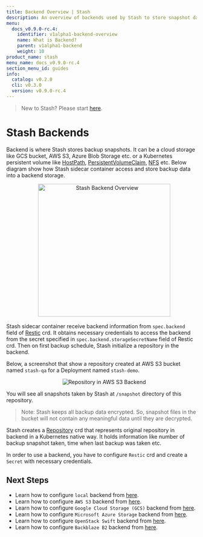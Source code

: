 ```yaml
---
title: Backend Overview | Stash
description: An overview of backends used by Stash to store snapshot data.
menu:
  docs_v0.9.0-rc.4:
    identifier: v1alpha1-backend-overview
    name: What is Backend?
    parent: v1alpha1-backend
    weight: 10
product_name: stash
menu_name: docs_v0.9.0-rc.4
section_menu_id: guides
info:
  catalog: v0.2.0
  cli: v0.3.0
  version: v0.9.0-rc.4
---
```


> New to Stash? Please start [here](/docs/v0.9.0-rc.4/concepts/README).

# Stash Backends

Backend is where Stash stores backup snapshots. It can be a cloud storage like GCS bucket, AWS S3, Azure Blob Storage etc. or a Kubernetes persistent volume like [HostPath](https://kubernetes.io/docs/concepts/storage/volumes/#hostpath), [PersistentVolumeClaim](https://kubernetes.io/docs/concepts/storage/volumes/#persistentvolumeclaim), [NFS](https://kubernetes.io/docs/concepts/storage/volumes/#nfs) etc. Below diagram show how Stash sidecar container access and store backup data into a backend storage.

<p align="center">
  <img alt="Stash Backend Overview" height="350px", src="/docs/v0.9.0-rc.4/images/guides/latest/backends/backend_overview.svg">
</p>

Stash sidecar container receive backend information from `spec.backend` field of [Restic](/docs/v0.9.0-rc.4/concepts/crds/v1alpha1/restic) crd. It obtains necessary credentials to access the backend from the secret specified in `spec.backend.storageSecretName` field of Restic crd. Then on first backup schedule, Stash initialize a repository in the backend.

Below, a screenshot that show a repository created at AWS S3 bucket named `stash-qa` for a Deployment named `stash-demo`.

<p align="center">
  <img alt="Repository in AWS S3 Backend", src="/docs/v0.9.0-rc.4/images/guides/latest/backends/s3_repository.png">
</p>

You will see all snapshots taken by Stash at `/snapshot` directory of this repository.

> Note: Stash keeps all backup data encrypted. So, snapshot files in the bucket will not contain any meaningful data until they are decrypted.

Stash creates a [Repository](/docs/v0.9.0-rc.4/concepts/crds/repository) crd that represents original repository in backend in a Kubernetes native way. It holds information like number of backup snapshot taken, time when last backup was taken etc.

In order to use a backend, you have to configure `Restic` crd and create a `Secret` with necessary credentials.

## Next Steps

- Learn how to configure `local` backend from [here](/docs/v0.9.0-rc.4/guides/v1alpha1/backends/local).
- Learn how to configure `AWS S3` backend from [here](/docs/v0.9.0-rc.4/guides/v1alpha1/backends/s3).
- Learn how to configure `Google Cloud Storage (GCS)` backend from [here](/docs/v0.9.0-rc.4/guides/v1alpha1/backends/gcs).
- Learn how to configure `Microsoft Azure Storage` backend from [here](/docs/v0.9.0-rc.4/guides/v1alpha1/backends/azure).
- Learn how to configure `OpenStack Swift` backend from [here](/docs/v0.9.0-rc.4/guides/v1alpha1/backends/swift).
- Learn how to configure `Backblaze B2` backend from [here](/docs/v0.9.0-rc.4/guides/v1alpha1/backends/b2).
